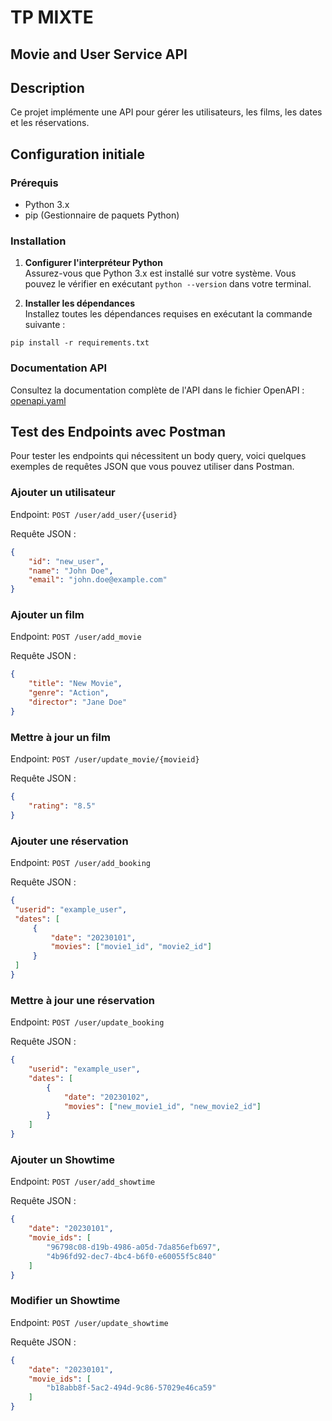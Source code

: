 # TP MIXTE 

## Movie and User Service API

## Description

Ce projet implémente une API pour gérer les utilisateurs, les films, les dates et les réservations.

## Configuration initiale

### Prérequis

- Python 3.x
- pip (Gestionnaire de paquets Python)

### Installation

1. **Configurer l'interpréteur Python**  
   Assurez-vous que Python 3.x est installé sur votre système. Vous pouvez le vérifier en exécutant `python --version` dans votre terminal.

2. **Installer les dépendances**  
   Installez toutes les dépendances requises en exécutant la commande suivante :

```shell
pip install -r requirements.txt
```


### Documentation API

Consultez la documentation complète de l'API dans le fichier OpenAPI : [openapi.yaml](./user/openapi-rest-endpoints.yaml)

## Test des Endpoints avec Postman

Pour tester les endpoints qui nécessitent un body query, voici quelques exemples de requêtes JSON que vous pouvez utiliser dans Postman.


### Ajouter un utilisateur
Endpoint: ```POST /user/add_user/{userid}```

Requête JSON :
```json
{
    "id": "new_user",
    "name": "John Doe",
    "email": "john.doe@example.com"
}
```

### Ajouter un film
Endpoint: ```POST /user/add_movie```

Requête JSON :

```json
{
    "title": "New Movie",
    "genre": "Action",
    "director": "Jane Doe"
}
```

### Mettre à jour un film
Endpoint: ```POST /user/update_movie/{movieid}```

Requête JSON :

```json
{
    "rating": "8.5"
}
```

### Ajouter une réservation

Endpoint: `POST /user/add_booking`

Requête JSON :
```json
{
 "userid": "example_user",
 "dates": [
     {
         "date": "20230101",
         "movies": ["movie1_id", "movie2_id"]
     }
 ]
}
```

### Mettre à jour une réservation

Endpoint: `POST /user/update_booking`

Requête JSON :
```json
{
    "userid": "example_user",
    "dates": [
        {
            "date": "20230102",
            "movies": ["new_movie1_id", "new_movie2_id"]
        }
    ]
}
```

### Ajouter un Showtime

Endpoint: `POST /user/add_showtime`

Requête JSON :
```json
{
    "date": "20230101",
    "movie_ids": [
        "96798c08-d19b-4986-a05d-7da856efb697",
        "4b96fd92-dec7-4bc4-b6f0-e60055f5c840"
    ]
}
```


### Modifier un Showtime

Endpoint: `POST /user/update_showtime`

Requête JSON :
```json
{
    "date": "20230101",
    "movie_ids": [
        "b18abb8f-5ac2-494d-9c86-57029e46ca59"
    ]
}
```


